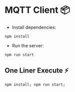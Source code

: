 # MQTT Client :package:
- Install dependencies:
```console
npm install
```

- Run the server: 
```console
npm run start
```
## One Liner Execute :zap:
```console
npm install; npm run start;
```